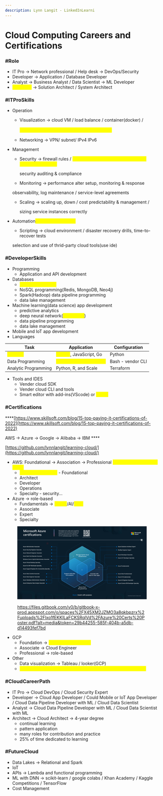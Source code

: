 ```yaml
---
description: Lynn Langit - LinkedInLearni
---
```


# Cloud Computing Careers and Certifications

### **#Role**

* IT Pro  -> Network professional / Help desk -> DevOps/Security
* Developer -> Application / Database Developer
* Analyst -> Business Analyst / Data Scientist -> ML Developer
* <mark style="color:yellow;">**Architect**</mark> -> Solution Architect / System Architect

### &#x20;**#ITProSkills**

* Operation
  *   Visualization -> cloud VM / load balance / container(docker) /&#x20;

      &#x20;                          <mark style="color:yellow;">container orchestration (kubernetes) 容器编排</mark>&#x20;
  * Networking -> VPN/ subnet/ IPv4 IPv6
*   Management

    *   Security -> firewall rules / <mark style="color:yellow;">user, group, service authentication & authorization(IAM)</mark>

        &#x20;                   security auditing & compliance
    * Monitoring -> performance alter setup, monitoring & response

    &#x20;                             observability, log maintenance / service-level agreements

    *   Scaling -> scaling up, down / cost predictability & management /&#x20;

        &#x20;                 sizing service instances correctly
*   Automation<mark style="color:yellow;">(deployment CI/CD)</mark>

    * Scripting -> cloud environment / disaster recovery drills, time-to-recover tests

    &#x20;                          selection and use of thrid-party cloud tools(use ide)



### &#x20;**#DeveloperSkills**

* Programming
  * Application and API development
* Databases
  * <mark style="color:yellow;">RDB programming</mark>
  * NoSQL programming(Redis, MongoDB, Neo4j)
  * Spark(Hadoop) data pipeline programming
  * data lake management
* Machine learning(data science) app development
  * predictive analytics
  * deep neural network(<mark style="color:yellow;">tensorflow</mark>)
  * data pipeline programming
  * data lake management
* Mobile and IoT app development
* Languages&#x20;

| Task                                        | Application                                               | Configuration     |
| ------------------------------------------- | --------------------------------------------------------- | ----------------- |
| <mark style="color:yellow;">Majority</mark> | <mark style="color:yellow;">Python</mark>, JavaScript, Go | Python            |
| Data Programming                            | <mark style="color:yellow;">SQL and SQL extensions</mark> | Bash - vendor CLI |
| Analytic Programming                        | Python, R, and Scale                                      | Terraform         |

* Tools and IDES
  * Vender cloud SDK
  * Vender cloud CLI and tools
  * Smart editor with add-ins(VScode) or <mark style="color:yellow;">online</mark>

### &#x20;**#Certifications**

****[https://www.skillsoft.com/blog/15-top-paying-it-certifications-of-2022](https://www.skillsoft.com/blog/15-top-paying-it-certifications-of-2022)

AWS -> Azure -> Google -> Alibaba -> IBM ****&#x20;

[https://github.com/lynnlangit/learning-cloud/](https://github.com/lynnlangit/learning-cloud/)

* AWS: Foundational -> Association -> Professional <mark style="color:yellow;">**exam guide / practice exam**</mark>
  * <mark style="color:yellow;">**Cloud Practitioner**</mark> - Foundational
  * Architect
  * Developer
  * Operations
  * Specialty - security...
* Azure -> role-based
  * Fundamentals -> <mark style="color:yellow;">**Azure**</mark>/AI/<mark style="color:yellow;">Data</mark>
  * Associate&#x20;
  * Expert
  * Specialty

<figure><img src=".gitbook/assets/image (2).png" alt=""><figcaption><p><a href="https://files.gitbook.com/v0/b/gitbook-x-prod.appspot.com/o/spaces%2FX45XM2JZMO3a8qkbpzrx%2Fuploads%2Flxo1fEKKILaFCKSRqlVd%2FAzure%20Certs%20Poster.pdf?alt=media&#x26;token=29b44255-585f-404b-a5db-d14493fef7bd">https://files.gitbook.com/v0/b/gitbook-x-prod.appspot.com/o/spaces%2FX45XM2JZMO3a8qkbpzrx%2Fuploads%2Flxo1fEKKILaFCKSRqlVd%2FAzure%20Certs%20Poster.pdf?alt=media&#x26;token=29b44255-585f-404b-a5db-d14493fef7bd</a></p></figcaption></figure>

* GCP
  * Foundation  -> <mark style="color:yellow;">**Cloud Digital Leader**</mark>
  * Associate -> Cloud Engineer
  * Professional -> role-based
* Other
  * Data visualization -> Tableau / looker(GCP)
  * <mark style="color:yellow;">**Data lakehouses -> Databricks: Apache Spark / SnowflakeDB**</mark>

### **#CloudCareerPath**

* IT Pro -> Cloud DevOps / Cloud Security Expert&#x20;
* Developer -> Cloud App Developer / Could Mobile or IoT App Developer /                                  Cloud Data Pipeline Developer with ML / Cloud Data Scientist
* Analyst -> Cloud Data Pipeline Developer with ML / Cloud Data Scientist with ML
* Architect -> Cloud Architect -> 4-year degree
  * continual learning
  * pattern application
  * many roles for contribution and practice
  * &#x20;25% of time dedicated to learning

### **#FutureCloud**

* Data Lakes -> Relational and Spark
* IoT
* APIs -> Lambda and functional programming
* ML with DNN -> scikit-learn / google colabs / Khan Academy / Kaggle Competitions / TensorFlow
* &#x20;Cost Management



&#x20;               &#x20;

